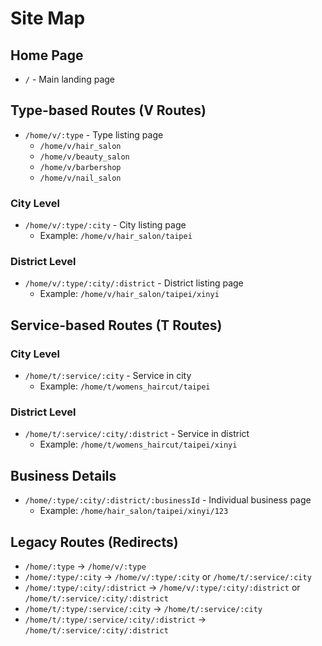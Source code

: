 # Site Map

## Home Page
- `/` - Main landing page

## Type-based Routes (V Routes)
- `/home/v/:type` - Type listing page
  - `/home/v/hair_salon`
  - `/home/v/beauty_salon`
  - `/home/v/barbershop`
  - `/home/v/nail_salon`

### City Level
- `/home/v/:type/:city` - City listing page
  - Example: `/home/v/hair_salon/taipei`

### District Level
- `/home/v/:type/:city/:district` - District listing page
  - Example: `/home/v/hair_salon/taipei/xinyi`

## Service-based Routes (T Routes)
### City Level
- `/home/t/:service/:city` - Service in city
  - Example: `/home/t/womens_haircut/taipei`

### District Level
- `/home/t/:service/:city/:district` - Service in district
  - Example: `/home/t/womens_haircut/taipei/xinyi`

## Business Details
- `/home/:type/:city/:district/:businessId` - Individual business page
  - Example: `/home/hair_salon/taipei/xinyi/123`

## Legacy Routes (Redirects)
- `/home/:type` → `/home/v/:type`
- `/home/:type/:city` → `/home/v/:type/:city` or `/home/t/:service/:city`
- `/home/:type/:city/:district` → `/home/v/:type/:city/:district` or `/home/t/:service/:city/:district`
- `/home/t/:type/:service/:city` → `/home/t/:service/:city`
- `/home/t/:type/:service/:city/:district` → `/home/t/:service/:city/:district` 